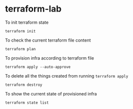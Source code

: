 # terraform-lab

To init terraform state
```shell
terraform init
```

To check the current terraform file content
```shell
terraform plan
```

To provision infra according to terraform file
```shell
terraform apply --auto-approve
```

To delete all the things created from running `terraform apply`
```shell
terraform destroy
```

To show the current state of provisioned infra
```shell
terraform state list
```
